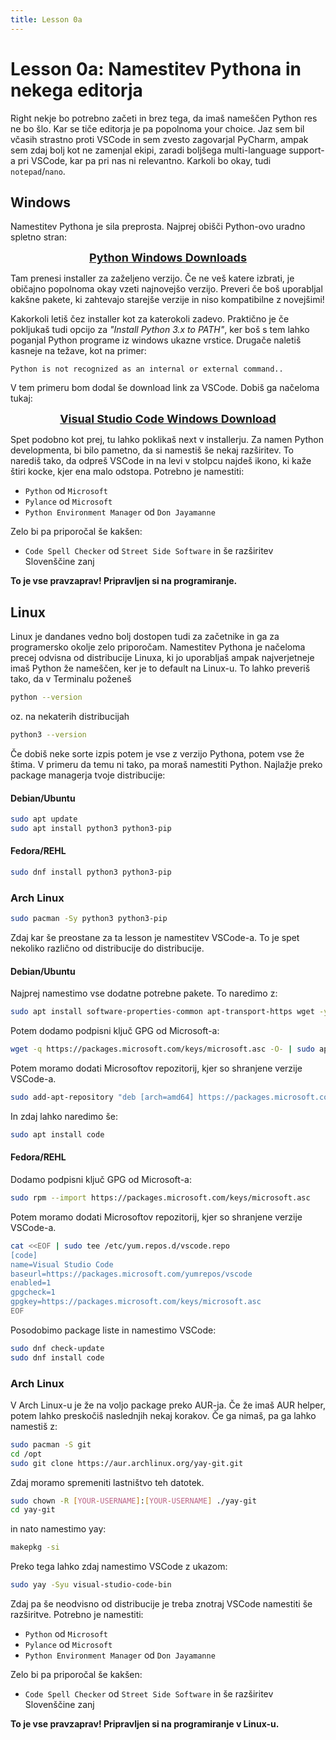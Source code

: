 ```yaml
---
title: Lesson 0a
---
```

# Lesson 0a: Namestitev Pythona in nekega editorja
Right nekje bo potrebno začeti in brez tega, da imaš nameščen Python res ne bo šlo. Kar se tiče editorja je pa popolnoma your choice. Jaz sem bil včasih strastno proti VSCode in sem zvesto zagovarjal PyCharm, ampak sem zdaj bolj kot ne zamenjal ekipi, zaradi boljšega multi-language support-a pri VSCode, kar pa pri nas ni relevantno. Karkoli bo okay, tudi `notepad`/`nano`.

## Windows
Namestitev Pythona je sila preprosta. Najprej obišči Python-ovo uradno spletno stran:

<span style="display: block; text-align: center; font-size: 18px; font-weight: bold">
<a href="https://www.python.org/downloads/windows/">Python Windows Downloads </a>
</span>

Tam prenesi installer za zaželjeno verzijo. Če ne veš katere izbrati, je običajno popolnoma okay vzeti najnovejšo verzijo. Preveri če boš uporabljal kakšne pakete, ki zahtevajo starejše verzije in niso kompatibilne z novejšimi!  

Kakorkoli letiš čez installer kot za katerokoli zadevo. Praktično je če pokljukaš tudi opcijo za *"Install Python 3.x to PATH"*, ker boš s tem lahko poganjal Python programe iz windows ukazne vrstice. Drugače naletiš kasneje na težave, kot na primer:

```
Python is not recognized as an internal or external command..
```

V tem primeru bom dodal še download link za VSCode. Dobiš ga načeloma tukaj:

<span style="display: block; text-align: center; font-size: 18px; font-weight: bold">
<a href="https://code.visualstudio.com/download">Visual Studio Code Windows Download</a>
</span>

Spet podobno kot prej, tu lahko poklikaš next v installerju. Za namen Python developmenta, bi bilo pametno, da si namestiš še nekaj razširitev. To narediš tako, da odpreš VSCode in na levi v stolpcu najdeš ikono, ki kaže štiri kocke, kjer ena malo odstopa. Potrebno je namestiti:

* `Python` od `Microsoft`
* `Pylance` od `Microsoft`
* `Python Environment Manager` od `Don Jayamanne`

Zelo bi pa priporočal še kakšen:
* `Code Spell Checker` od `Street Side Software` in še razširitev Slovenščine zanj

**To je vse pravzaprav! Pripravljen si na programiranje.**

## Linux
Linux je dandanes vedno bolj dostopen tudi za začetnike in ga za programersko okolje zelo priporočam. Namestitev Pythona je načeloma precej odvisna od distribucije Linuxa, ki jo uporabljaš ampak najverjetneje imaš Python že nameščen, ker je to default na Linux-u. To lahko preveriš tako, da v Terminalu poženeš

```bash
python --version
```
oz. na nekaterih distribucijah
```bash
python3 --version
```

Če dobiš neke sorte izpis potem je vse z verzijo Pythona, potem vse že štima. V primeru da temu ni tako, pa moraš namestiti Python. Najlažje preko package managerja tvoje distribucije:

#### Debian/Ubuntu
```bash
sudo apt update
sudo apt install python3 python3-pip
```
#### Fedora/REHL
```bash
sudo dnf install python3 python3-pip 
```
### Arch Linux
```bash
sudo pacman -Sy python3 python3-pip
```

Zdaj kar še preostane za ta lesson je namestitev VSCode-a. To je spet nekoliko različno od distribucije do distribucije.

#### Debian/Ubuntu
Najprej namestimo vse dodatne potrebne pakete. To naredimo z:

```bash
sudo apt install software-properties-common apt-transport-https wget -y
```

Potem dodamo podpisni ključ GPG od Microsoft-a:

```bash
wget -q https://packages.microsoft.com/keys/microsoft.asc -O- | sudo apt-key add -
```

Potem moramo dodati Microsoftov repozitorij, kjer so shranjene verzije VSCode-a.

```bash
sudo add-apt-repository "deb [arch=amd64] https://packages.microsoft.com/repos/vscode stable main"
```

In zdaj lahko naredimo še:

```bash
sudo apt install code
```

#### Fedora/REHL
Dodamo podpisni ključ GPG od Microsoft-a:

```bash
sudo rpm --import https://packages.microsoft.com/keys/microsoft.asc
```

Potem moramo dodati Microsoftov repozitorij, kjer so shranjene verzije VSCode-a.

```bash
cat <<EOF | sudo tee /etc/yum.repos.d/vscode.repo
[code]
name=Visual Studio Code
baseurl=https://packages.microsoft.com/yumrepos/vscode
enabled=1
gpgcheck=1
gpgkey=https://packages.microsoft.com/keys/microsoft.asc
EOF
```

Posodobimo package liste in namestimo VSCode:

```bash
sudo dnf check-update
sudo dnf install code
```

### Arch Linux
V Arch Linux-u je že na voljo package preko AUR-ja. Če že imaš AUR helper, potem lahko preskočiš naslednjih nekaj korakov. Če ga nimaš, pa ga lahko namestiš z:

```bash
sudo pacman -S git
cd /opt
sudo git clone https://aur.archlinux.org/yay-git.git
```

Zdaj moramo spremeniti lastništvo teh datotek.

```bash
sudo chown -R [YOUR-USERNAME]:[YOUR-USERNAME] ./yay-git
cd yay-git
```

in nato namestimo yay:

```bash
makepkg -si
```

Preko tega lahko  zdaj namestimo VSCode z ukazom:

```bash
sudo yay -Syu visual-studio-code-bin
```

Zdaj pa še neodvisno od distribucije je treba znotraj VSCode namestiti še razširitve.
Potrebno je namestiti:

* `Python` od `Microsoft`
* `Pylance` od `Microsoft`
* `Python Environment Manager` od `Don Jayamanne`

Zelo bi pa priporočal še kakšen:
* `Code Spell Checker` od `Street Side Software` in še razširitev Slovenščine zanj

**To je vse pravzaprav! Pripravljen si na programiranje v Linux-u.**






